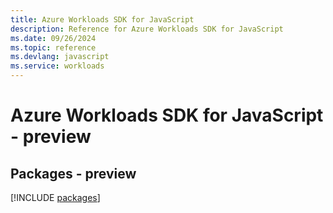 ```yaml
---
title: Azure Workloads SDK for JavaScript
description: Reference for Azure Workloads SDK for JavaScript
ms.date: 09/26/2024
ms.topic: reference
ms.devlang: javascript
ms.service: workloads
---
```

# Azure Workloads SDK for JavaScript - preview
## Packages - preview
[!INCLUDE [packages](workloads-index.md)]